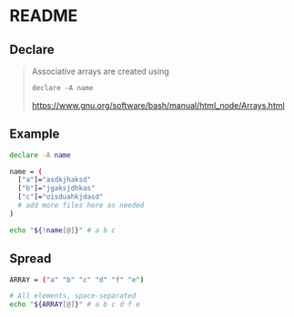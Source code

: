 # README

## Declare

> Associative arrays are created using
>
>
> ```markdown
> declare -A name
> ```
>
> <https://www.gnu.org/software/bash/manual/html_node/Arrays.html>
>

## Example

```bash
declare -A name

name = (
  ["a"]="asdkjhaksd"
  ["b"]="jgaksjdhkas"
  ["c"]="oisduahkjdasd"
  # add more files here as needed
)

echo "${!name[@]}" # a b c
```

## Spread

```bash
ARRAY = ("a" "b" "c" "d" "f" "e")

# All elements, space-separated
echo "${ARRAY[@]}" # a b c d f e
```

